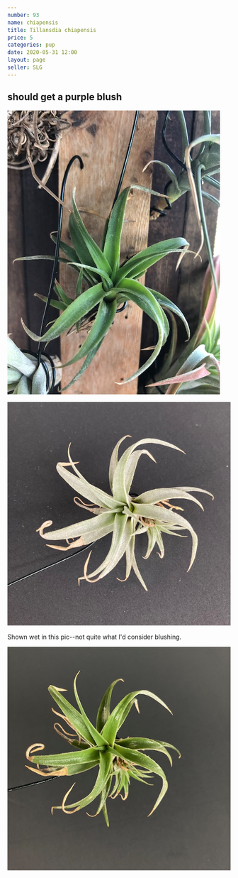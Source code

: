 ```yaml
---
number: 93
name: chiapensis
title: Tillansdia chiapensis
price: 5
categories: pup
date: 2020-05-31 12:00
layout: page
seller: SLG
---
```

## should get a purple blush

!["Tillandsia chiapensis"](/i/IMG_6325.jpeg "Tillandsia chiapensis")

!["Tillandsia chiapensis"](/i/IMG_0182.jpeg "Tillandsia chiapensis")

Shown wet in this pic--not quite what I'd consider blushing.

!["Tillandsia chiapensis"](/i/IMG_0184.jpeg "Tillandsia chiapensis")
